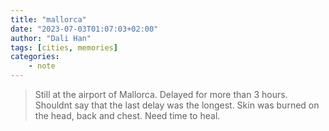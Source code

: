 ```yaml
---
title: "mallorca"
date: "2023-07-03T01:07:03+02:00"
author: "Dali Han"
tags: [cities, memories]
categories:
    - note
---
```

> Still at the airport of Mallorca. Delayed for more than 3 hours. Shouldnt say that the last delay was the longest. Skin was burned on the head, back and chest. Need time to heal. 